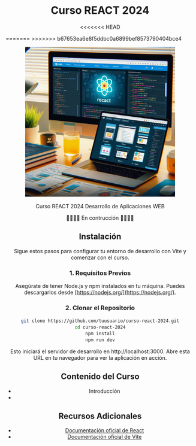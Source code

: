 <dv align="center">

# Curso REACT 2024
<<<<<<< HEAD
</div>
=======

</center>
>>>>>>> b67653ea6e8f5ddbc0a6899bef8573790404bce4

<p align="center">
  <img src="header.jpeg" alt="Logo" width="400">
</p>

Curso REACT 2024 Desarrollo de Aplicaciones WEB

🚧🚧🚧🚧 En contrucción 🚧🚧🚧🚧


## Instalación

Sigue estos pasos para configurar tu entorno de desarrollo con Vite y comenzar con el curso.

### 1. Requisitos Previos

Asegúrate de tener Node.js y npm instalados en tu máquina. Puedes descargarlos desde [https://nodejs.org/](https://nodejs.org/).

### 2. Clonar el Repositorio

```bash
git clone https://github.com/tuusuario/curso-react-2024.git
cd curso-react-2024
npm install
npm run dev
```

Esto iniciará el servidor de desarrollo en http://localhost:3000. Abre esta URL en tu navegador para ver la aplicación en acción.

## Contenido del Curso

- Introducción
- 



## Recursos Adicionales

- [Documentación oficial de React](https://es.react.dev/)
- [Documentación oficial de Vite](https://vitejs.dev/guide/)
